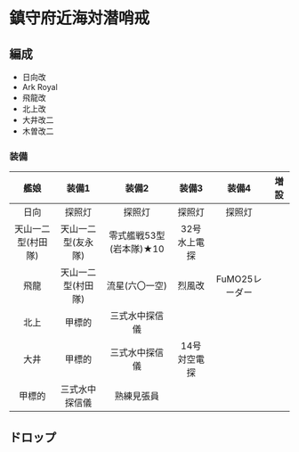 # 鎮守府近海対潜哨戒

## 編成

- 日向改
- Ark Royal
- 飛龍改
- 北上改
- 大井改二
- 木曽改二

### 装備

| 艦娘               | 装備1                   | 装備2                   | 装備3        | 装備4          | 増設 |
| :-:                | :---------------------: | :----------------:      | :---------:  | :-:            | :-:  |
| 日向               | 探照灯                  | 探照灯                  | 探照灯       | 探照灯         |      |
| 天山一二型(村田隊) | 天山一二型(友永隊)      | 零式艦戦53型(岩本隊)★10 | 32号水上電探 |                |      |
| 飛龍               | 天山一二型(村田隊)      | 流星(六〇一空)          | 烈風改       | FuMO25レーダー |      |
| 北上               | 甲標的                  | 三式水中探信儀          |              |                |      |
| 大井               | 甲標的                  | 三式水中探信儀          | 14号対空電探 |                |      |
| 甲標的             | 三式水中探信儀          | 熟練見張員              |              |                |      |

## ドロップ



